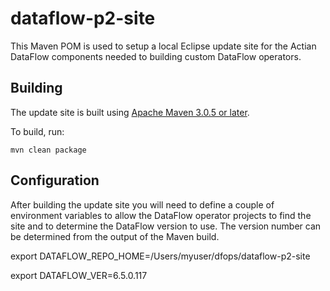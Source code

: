 # dataflow-p2-site

This Maven POM is used to setup a local Eclipse update site for the Actian DataFlow components needed to building custom DataFlow operators.

## Building

The update site is built using [Apache Maven 3.0.5 or later](http://maven.apache.org/).

To build, run:

    mvn clean package

## Configuration

After building the update site you will need to define a couple of environment variables to allow the DataFlow operator projects to find the site and to determine the DataFlow version to use.  The version number can be determined from the output of the Maven build.

export DATAFLOW_REPO_HOME=/Users/myuser/dfops/dataflow-p2-site

export DATAFLOW_VER=6.5.0.117
